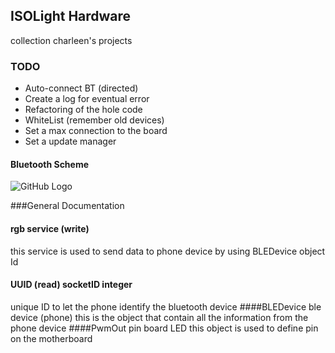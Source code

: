 ## ISOLight Hardware
collection charleen's projects

### TODO
* Auto-connect BT (directed)
* Create a log for eventual error 
* Refactoring of the hole code
* WhiteList (remember old devices)
* Set a max connection to the board
* Set a update manager

#### Bluetooth Scheme
![GitHub Logo](http://static.thegeekstuff.com/wp-content/uploads/2014/07/ti-ble-profile.png)

###General Documentation 
#### rgb service (write)
this service is used to send data to phone device by using BLEDevice object Id
#### UUID (read) socketID integer
unique ID to let the phone identify the bluetooth device
####BLEDevice ble device (phone)
this is the object that contain all the information from the phone device
####PwmOut pin board LED
this object is used to define pin on the motherboard
